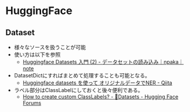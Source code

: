 # HuggingFace

## Dataset

- 様々なソースを扱うことが可能
- 使い方は以下を参照
  - [Huggingface Datasets 入門 (2) - データセットの読み込み｜npaka｜note](https://note.com/npaka/n/n17ecbd890cd6#9ZILg)
- DatasetDictにすればまとめて処理することも可能となる。
  - [Huggingface datasets を使って オリジナルデータでNER - Qiita](https://qiita.com/CivFractal/items/f2f7d8972fa14b152ad4)
- ラベル部分はClassLabelにしておくと後々便利である。
  - [How to create custom ClassLabels? - 🤗Datasets - Hugging Face Forums](https://discuss.huggingface.co/t/how-to-create-custom-classlabels/13650)
